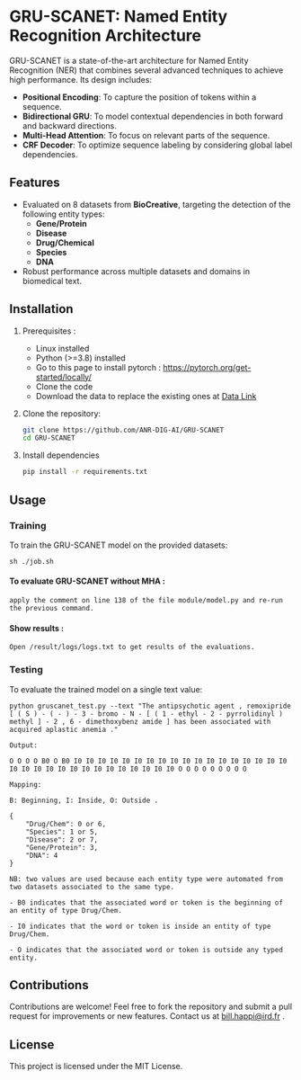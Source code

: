 # GRU-SCANET: Named Entity Recognition Architecture

GRU-SCANET is a state-of-the-art architecture for Named Entity Recognition (NER) that combines several advanced techniques to achieve high performance. Its design includes:
- **Positional Encoding**: To capture the position of tokens within a sequence.
- **Bidirectional GRU**: To model contextual dependencies in both forward and backward directions.
- **Multi-Head Attention**: To focus on relevant parts of the sequence.
- **CRF Decoder**: To optimize sequence labeling by considering global label dependencies.

## Features
- Evaluated on 8 datasets from **BioCreative**, targeting the detection of the following entity types:
  - **Gene/Protein**
  - **Disease**
  - **Drug/Chemical**
  - **Species**
  - **DNA**
- Robust performance across multiple datasets and domains in biomedical text.

## Installation
1. Prerequisites : 
    - Linux installed
    - Python (>=3.8) installed
    - Go to this page to install pytorch : https://pytorch.org/get-started/locally/
    - Clone the code
    - Download the data to replace the existing ones at [Data Link](https://drive.google.com/file/d/1vPMGqSp9sk8-eiVzjSUkfzCdfnjU8bx0/view?usp=sharing)

2. Clone the repository:
   ```bash
   git clone https://github.com/ANR-DIG-AI/GRU-SCANET
   cd GRU-SCANET
3. Install dependencies

    ``` bash 
    pip install -r requirements.txt
## Usage
### Training
To train the GRU-SCANET model on the provided datasets:

    sh ./job.sh

#### To evaluate GRU-SCANET without MHA : 

    apply the comment on line 138 of the file module/model.py and re-run the previous command.

#### Show results : 

    Open /result/logs/logs.txt to get results of the evaluations.


### Testing
To evaluate the trained model on a single text value:

    python gruscanet_test.py --text "The antipsychotic agent , remoxipride [ ( S ) - ( - ) - 3 - bromo - N - [ ( 1 - ethyl - 2 - pyrrolidinyl ) methyl ] - 2 , 6 - dimethoxybenz amide ] has been associated with acquired aplastic anemia ."
    
    Output: 

    O O O O B0 O B0 I0 I0 I0 I0 I0 I0 I0 I0 I0 I0 I0 I0 I0 I0 I0 I0 I0 I0 I0 I0 I0 I0 I0 I0 I0 I0 I0 I0 I0 I0 I0 I0 O O O O O O O O O

    Mapping: 

    B: Beginning, I: Inside, O: Outside .
    
    {
        "Drug/Chem": 0 or 6,
        "Species": 1 or 5,
        "Disease": 2 or 7,
        "Gene/Protein": 3,
        "DNA": 4
    } 
    
    NB: two values are used because each entity type were automated from two datasets associated to the same type.

    - B0 indicates that the associated word or token is the beginning of an entity of type Drug/Chem.

    - I0 indicates that the word or token is inside an entity of type Drug/Chem.

    - O indicates that the associated word or token is outside any typed entity.



## Contributions
Contributions are welcome! Feel free to fork the repository and submit a pull request for improvements or new features. Contact us at bill.happi@ird.fr .

## License
This project is licensed under the MIT License.

